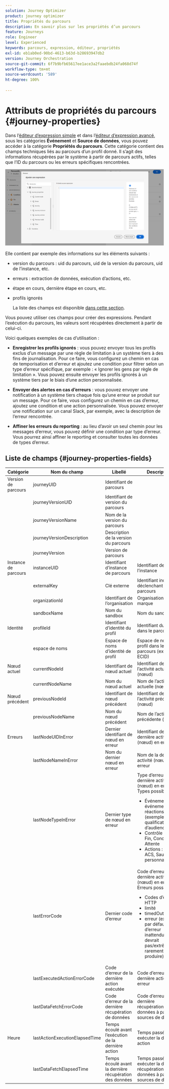 ```yaml
---
solution: Journey Optimizer
product: journey optimizer
title: Propriétés du parcours
description: En savoir plus sur les propriétés d’un parcours
feature: Journeys
role: Engineer
level: Experienced
keywords: parcours, expression, éditeur, propriétés
exl-id: eb1ab0ed-90bd-4613-b63d-b28693947db2
version: Journey Orchestration
source-git-commit: 6f7b9bfb65617ee1ace3a2faaebdb24fa068d74f
workflow-type: tm+mt
source-wordcount: '589'
ht-degree: 100%

---
```


# Attributs de propriétés du parcours {#journey-properties}

Dans l’[éditeur d’expression simple](../condition-activity.md#about_condition) et dans l’[éditeur d’expression avancé](../expression/expressionadvanced.md), sous les catégories **Événement** et **Source de données**, vous pouvez accéder à la catégorie **Propriétés du parcours**. Cette catégorie contient des champs techniques liés au parcours d’un profil donné. Il s’agit des informations récupérées par le système à partir de parcours actifs, telles que l’ID du parcours ou les erreurs spécifiques rencontrées.

![](../assets/journey-properties.png)

Elle contient par exemple des informations sur les éléments suivants :

* version du parcours : uid du parcours, uid de la version du parcours, uid de l’instance, etc.
* erreurs : extraction de données, exécution d’actions, etc.
* étape en cours, dernière étape en cours, etc.
* profils ignorés

  La liste des champs est disponible [dans cette section](#journey-properties-fields).

Vous pouvez utiliser ces champs pour créer des expressions. Pendant l’exécution du parcours, les valeurs sont récupérées directement à partir de celui-ci.

Voici quelques exemples de cas d’utilisation :

* **Enregistrer les profils ignorés** : vous pouvez envoyer tous les profils exclus d’un message par une règle de limitation à un système tiers à des fins de journalisation. Pour ce faire, vous configurez un chemin en cas de temporisation et d’erreur et ajoutez une condition pour filtrer selon un type d’erreur spécifique, par exemple : « Ignorer les gens par règle de limitation ». Vous pouvez ensuite envoyer les profils ignorés à un système tiers par le biais d’une action personnalisée.

* **Envoyer des alertes en cas d’erreurs** : vous pouvez envoyer une notification à un système tiers chaque fois qu’une erreur se produit sur un message. Pour ce faire, vous configurez un chemin en cas d’erreur, ajoutez une condition et une action personnalisée. Vous pouvez envoyer une notification sur un canal Slack, par exemple, avec la description de l’erreur rencontrée.

* **Affiner les erreurs du reporting** : au lieu d’avoir un seul chemin pour les messages d’erreur, vous pouvez définir une condition par type d’erreur. Vous pourrez ainsi affiner le reporting et consulter toutes les données de types d’erreur.

## Liste de champs {#journey-properties-fields}

| Catégorie | Nom du champ | Libellé | Description |
|---|---|---|------------|
| Version de parcours | journeyUID | Identifiant de parcours | |
| | journeyVersionUID | Identifiant de version du parcours | |
| | journeyVersionName | Nom de la version du parcours | |
| | journeyVersionDescription | Description de la version du parcours | |
| | journeyVersion | Version de parcours | |
| Instance de parcours | instanceUID | Identifiant d’instance de parcours | Identifiant de l’instance |
| | externalKey | Clé externe | Identifiant individuel déclenchant le parcours |
| | organizationId | Identifiant de l’organisation | Organisation de la marque |
| | sandboxName | Nom du sandbox | Nom du sandbox |
| Identité | profileId | Identifiant d’identité du profil | Identifiant du profil dans le parcours |
| | espace de noms | Espace de noms d’identité de profil | Espace de noms du profil dans le parcours (exemple : ECID) |
| Nœud actuel | currentNodeId | Identifiant de nœud actuel | Identifiant de l’activité actuelle (nœud) |
| | currentNodeName | Nom du nœud actuel | Nom de l’activité actuelle (nœud) |
| Nœud précédent | previousNodeId | Identifiant de nœud précédent | Identifiant de l’activité précédente (nœud) |
| | previousNodeName | Nom du nœud précédent | Nom de l’activité précédente (nœud) |
| Erreurs | lastNodeUIDInError | Dernier identifiant de nœud en erreur | Identifiant de la dernière activité (nœud) en erreur |
| | lastNodeNameInError | Nom du dernier nœud en erreur | Nom de la dernière activité (nœud) en erreur |
| | lastNodeTypeInError | Dernier type de nœud en erreur | Type d’erreur de la dernière activité (nœud) en erreur. Types possibles :<ul><li>Événements : événements, réactions, SQ (exemple : qualification d’audience)</li><li>Contrôle de flux : Fin, Condition, Attente</li><li>Actions : Actions ACS, Saut, Action personnalisée</li></ul> |
| | lastErrorCode | Dernier code d’erreur | Code d’erreur de la dernière activité (nœud) en erreur. Erreurs possibles : <ul><li>Codes d’erreur HTTP</li><li>limité</li><li>timedOut</li><li>erreur (exemple : par défaut en cas d’erreur inattendue. Ne devrait pas/extrêmement rarement se produire)</li></ul> |
| | lastExecutedActionErrorCode | Code d’erreur de la dernière action exécutée | Code d’erreur de la dernière action en erreur |
| | lastDataFetchErrorCode | Code d’erreur de la dernière récupération de données | Code d’erreur de la dernière récupération de données à partir des sources de données |
| Heure | lastActionExecutionElapsedTime | Temps écoulé avant l’exécution de la dernière action | Temps passé à exécuter la dernière action |
| | lastDataFetchElapsedTime | Temps écoulé avant la dernière récupération des données | Temps passé à exécuter la dernière récupération de données à partir de sources de données |
